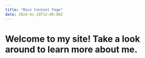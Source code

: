 ```yaml
---
title: "Main Content Page"
date: 2024-01-20T12:00:00Z
---
```


# Welcome to my site! Take a look around to learn more about me.

